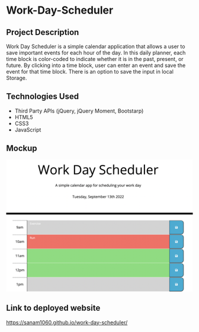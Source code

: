 # Work-Day-Scheduler

## Project Description
Work Day Scheduler is a simple calendar application that allows a user to save important events for each hour of the day. In this daily planner, each time block is color-coded to indicate whether it is in the past, present, or future. By clicking into a time block, user can enter an event and save the event for that time block. There is an option to save the input in local Storage.

## Technologies Used
* Third Party APIs (jQuery, jQuery Moment, Bootstarp)
* HTML5
* CSS3
* JavaScript

## Mockup
![home page of Work Day Scheduler](./assets/images/work-day-scheduler-Screen-Shot.png)

## Link to deployed website
https://sanam1060.github.io/work-day-scheduler/
